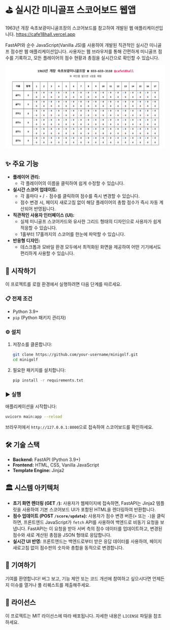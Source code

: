 # ⛳ 실시간 미니골프 스코어보드 웹앱

1963년 개장 속초보광미니골프장의 스코어보드를 참고하여 개발된 웹 애플리케이션입니다.
https://cafe18hall.vercel.app

FastAPI와 순수 JavaScript(Vanilla JS)를 사용하여 개발된 직관적인 실시간 미니골프 점수판 웹 애플리케이션입니다.
사용자는 웹 브라우저를 통해 간편하게 미니골프 점수를 기록하고, 모든 플레이어의 점수 현황과 총점을 실시간으로 확인할 수 있습니다.

![Mini Golf Scoreboard Screenshot](static/images/ScreenShot-mini-golf-score.png)


## ✨ 주요 기능

- **플레이어 관리:**
  - 각 플레이어의 이름을 클릭하여 쉽게 수정할 수 있습니다.
- **실시간 스코어 업데이트:**
  - 각 홀마다 `+` / `-` 점수를 클릭하여 점수를 즉시 변경할 수 있습니다.
  - 점수 변경 시, 페이지 새로고침 없이 해당 플레이어의 총합 점수가 즉시 자동 계산되어 반영됩니다.
- **직관적인 사용자 인터페이스 (UI):**
  - 실제 미니골프 스코어카드와 유사한 그리드 형태의 디자인으로 사용자가 쉽게 적응할 수 있습니다.
  - 1홀부터 17홀까지의 스코어를 한눈에 파악할 수 있습니다.
- **반응형 디자인:**
  - 데스크톱과 모바일 환경 모두에서 최적화된 화면을 제공하여 어떤 기기에서도 편리하게 사용할 수 있습니다.

## 🚀 시작하기

이 프로젝트를 로컬 환경에서 실행하려면 다음 단계를 따르세요.

### 📋 전제 조건

- Python 3.9+
- `pip` (Python 패키지 관리자)

### ⚙️ 설치

1.  저장소를 클론합니다:
    ```bash
    git clone https://github.com/your-username/minigolf.git
    cd minigolf
    ```
2.  필요한 패키지를 설치합니다:
    ```bash
    pip install -r requirements.txt
    ```

### ▶️ 실행

애플리케이션을 시작합니다:

```bash
uvicorn main:app --reload
```

브라우저에서 `http://127.0.0.1:8000`으로 접속하여 스코어보드를 확인하세요.

## 🛠️ 기술 스택

- **Backend:** FastAPI (Python 3.9+)
- **Frontend:** HTML, CSS, Vanilla JavaScript
- **Template Engine:** Jinja2

## 🏛️ 시스템 아키텍처

- **초기 화면 렌더링 (GET `/`):**
  사용자가 웹페이지에 접속하면, FastAPI는 Jinja2 템플릿을 사용하여 기본 스코어보드 UI가 포함된 HTML을 렌더링하여 반환합니다.
- **점수 업데이트 (POST `/score/update`):**
  사용자가 점수 변경 버튼(`+` 또는 `-`)을 클릭하면, 프론트엔드 JavaScript가 `fetch` API를 사용하여 백엔드로 비동기 요청을 보냅니다. FastAPI는 이 요청을 받아 서버 측의 점수 데이터를 업데이트하고, 변경된 점수와 새로 계산된 총점을 JSON 형태로 응답합니다.
- **실시간 UI 반영:**
  프론트엔드는 백엔드로부터 받은 응답 데이터를 사용하여, 페이지 새로고침 없이 점수판의 숫자와 총합을 동적으로 변경합니다.

## 🤝 기여하기

기여를 환영합니다! 버그 보고, 기능 제안 또는 코드 개선에 참여하고 싶으시다면 언제든지 이슈를 열거나 풀 리퀘스트를 제출해주세요.

## 📄 라이선스

이 프로젝트는 MIT 라이선스에 따라 배포됩니다. 자세한 내용은 `LICENSE` 파일을 참조하세요.
